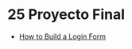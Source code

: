 # 25 Proyecto Final

* [How to Build a Login Form](https://symfony.com/doc/current/security/form_login_setup.html)
